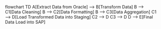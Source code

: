flowchart TD
    A[Extract Data from Oracle] --> B[Transform Data]
    B --> C1[Data Cleaning]
    B --> C2[Data Formatting]
    B --> C3[Data Aggregation]
    C1 --> D[Load Transformed Data into Staging]
    C2 --> D
    C3 --> D
    D --> E[Final Data Load into SAP]
